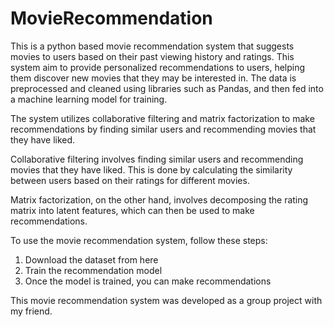 # MovieRecommendation
This is a python based movie recommendation system that suggests movies to users based on their past viewing history and ratings. This system aim to provide personalized recommendations to users, helping them discover new movies that they may be interested in. The data is preprocessed and cleaned using libraries such as Pandas, and then fed into a machine learning model for training.

The system utilizes collaborative filtering and matrix factorization to make recommendations by finding similar users and recommending movies that they have liked.

Collaborative filtering involves finding similar users and recommending movies that they have liked. This is done by calculating the similarity between users based on their ratings for different movies.

Matrix factorization, on the other hand, involves decomposing the rating matrix into latent features, which can then be used to make recommendations.

To use the movie recommendation system, follow these steps:
1. Download the dataset from here
2. Train the recommendation model
3. Once the model is trained, you can make recommendations

This movie recommendation system was developed as a group project with my friend.
